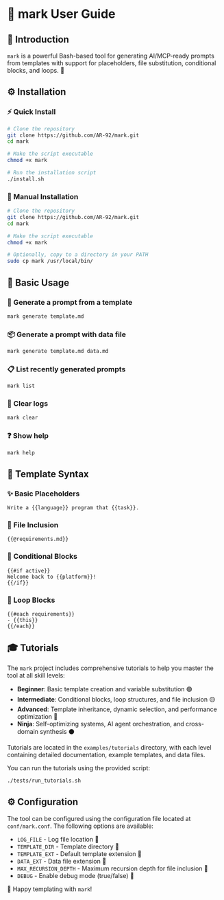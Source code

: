 # 📖 mark User Guide

## 🌟 Introduction

`mark` is a powerful Bash-based tool for generating AI/MCP-ready prompts from templates with support for placeholders, file substitution, conditional blocks, and loops. 🚀

## ⚙️ Installation

### ⚡ Quick Install
```bash
# Clone the repository
git clone https://github.com/AR-92/mark.git
cd mark

# Make the script executable
chmod +x mark

# Run the installation script
./install.sh
```

### 🔧 Manual Installation
```bash
# Clone the repository
git clone https://github.com/AR-92/mark.git
cd mark

# Make the script executable
chmod +x mark

# Optionally, copy to a directory in your PATH
sudo cp mark /usr/local/bin/
```

## 🚀 Basic Usage

### 💫 Generate a prompt from a template
```bash
mark generate template.md
```

### 📦 Generate a prompt with data file
```bash
mark generate template.md data.md
```

### 📋 List recently generated prompts
```bash
mark list
```

### 🧹 Clear logs
```bash
mark clear
```

### ❓ Show help
```bash
mark help
```

## 🎨 Template Syntax

### ✨ Basic Placeholders
```
Write a {{language}} program that {{task}}.
```

### 📁 File Inclusion
```
{{@requirements.md}}
```

### 🔀 Conditional Blocks
```
{{#if active}}
Welcome back to {{platform}}!
{{/if}}
```

### 🔁 Loop Blocks
```
{{#each requirements}}
- {{this}}
{{/each}}
```

## 🎓 Tutorials

The `mark` project includes comprehensive tutorials to help you master the tool at all skill levels:

- **Beginner**: Basic template creation and variable substitution 🟢
- **Intermediate**: Conditional blocks, loop structures, and file inclusion 🟡
- **Advanced**: Template inheritance, dynamic selection, and performance optimization 🔴
- **Ninja**: Self-optimizing systems, AI agent orchestration, and cross-domain synthesis ⚫

Tutorials are located in the `examples/tutorials` directory, with each level containing detailed documentation, example templates, and data files.

You can run the tutorials using the provided script:

```bash
./tests/run_tutorials.sh
```

## ⚙️ Configuration

The tool can be configured using the configuration file located at `conf/mark.conf`. The following options are available:

- `LOG_FILE` - Log file location 📄
- `TEMPLATE_DIR` - Template directory 📁
- `TEMPLATE_EXT` - Default template extension 📎
- `DATA_EXT` - Data file extension 📎
- `MAX_RECURSION_DEPTH` - Maximum recursion depth for file inclusion 🔁
- `DEBUG` - Enable debug mode (true/false) 🐛

🌈 Happy templating with `mark`!